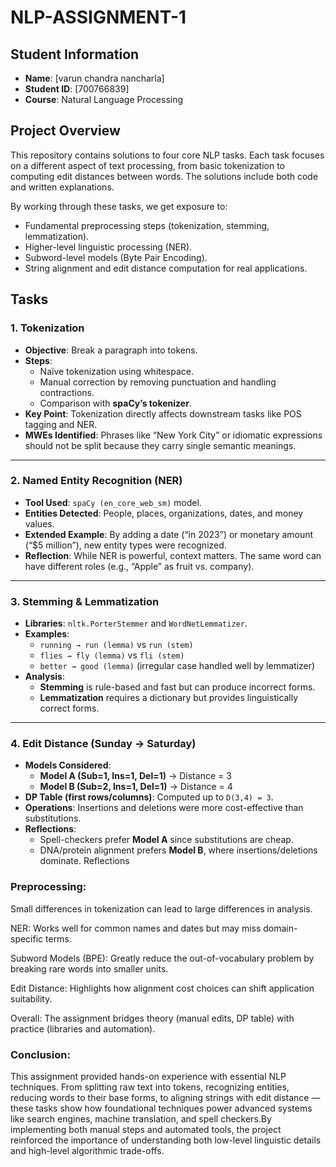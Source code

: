 # NLP-ASSIGNMENT-1


## Student Information
- **Name**: [varun chandra nancharla]  
- **Student ID**: [700766839]  
- **Course**: Natural Language Processing  


## Project Overview
This repository contains solutions to four core NLP tasks. Each task focuses on a different aspect of text processing, from basic tokenization to computing edit distances between words. The solutions include both code and written explanations.

By working through these tasks, we get exposure to:
- Fundamental preprocessing steps (tokenization, stemming, lemmatization).  
- Higher-level linguistic processing (NER).  
- Subword-level models (Byte Pair Encoding).  
- String alignment and edit distance computation for real applications.  

## Tasks

### 1. Tokenization
- **Objective**: Break a paragraph into tokens.  
- **Steps**:  
  - Naïve tokenization using whitespace.  
  - Manual correction by removing punctuation and handling contractions.  
  - Comparison with **spaCy’s tokenizer**.  
- **Key Point**: Tokenization directly affects downstream tasks like POS tagging and NER.  
- **MWEs Identified**: Phrases like “New York City” or idiomatic expressions should not be split because they carry single semantic meanings.  

---

### 2. Named Entity Recognition (NER)
- **Tool Used**: `spaCy (en_core_web_sm)` model.  
- **Entities Detected**: People, places, organizations, dates, and money values.  
- **Extended Example**: By adding a date (“in 2023”) or monetary amount (“$5 million”), new entity types were recognized.  
- **Reflection**: While NER is powerful, context matters. The same word can have different roles (e.g., “Apple” as fruit vs. company).  

---

### 3. Stemming & Lemmatization
- **Libraries**: `nltk.PorterStemmer` and `WordNetLemmatizer`.  
- **Examples**:  
  - `running → run (lemma)` vs `run (stem)`  
  - `flies → fly (lemma)` vs `fli (stem)`  
  - `better → good (lemma)` (irregular case handled well by lemmatizer)  
- **Analysis**:  
  - **Stemming** is rule-based and fast but can produce incorrect forms.  
  - **Lemmatization** requires a dictionary but provides linguistically correct forms.  

---

### 4. Edit Distance (Sunday → Saturday)
- **Models Considered**:  
  - **Model A (Sub=1, Ins=1, Del=1)** → Distance = 3  
  - **Model B (Sub=2, Ins=1, Del=1)** → Distance = 4  
- **DP Table (first rows/columns)**: Computed up to `D(3,4) = 3`.  
- **Operations**: Insertions and deletions were more cost-effective than substitutions.  
- **Reflections**:  
  - Spell-checkers prefer **Model A** since substitutions are cheap.  
  - DNA/protein alignment prefers **Model B**, where insertions/deletions dominate.
    Reflections

### Preprocessing: 
Small differences in tokenization can lead to large differences in analysis.

NER: Works well for common names and dates but may miss domain-specific terms.

Subword Models (BPE): Greatly reduce the out-of-vocabulary problem by breaking rare words into smaller units.

Edit Distance: Highlights how alignment cost choices can shift application suitability.

Overall: The assignment bridges theory (manual edits, DP table) with practice (libraries and automation).

### Conclusion:

This assignment provided hands-on experience with essential NLP techniques. From splitting raw text into tokens, recognizing entities, reducing words to their base forms, to aligning strings with edit distance — these tasks show how foundational techniques power advanced systems like search engines, machine translation, and spell checkers.By implementing both manual steps and automated tools, the project reinforced the importance of understanding both low-level linguistic details and high-level algorithmic trade-offs.
